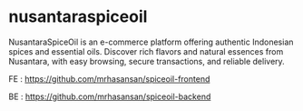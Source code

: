 # nusantaraspiceoil
NusantaraSpiceOil is an e-commerce platform offering authentic Indonesian spices and essential oils. Discover rich flavors and natural essences from Nusantara, with easy browsing, secure transactions, and reliable delivery. 


FE : https://github.com/mrhasansan/spiceoil-frontend

BE : https://github.com/mrhasansan/spiceoil-backend

